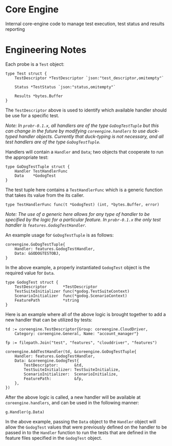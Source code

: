 # Core Engine

Internal core-engine code to manage test execution, test status and results reporting

# Engineering Notes

Each probe is a `Test` object:

```
type Test struct {
	TestDescriptor *TestDescriptor `json:"test_descriptor,omitempty"`

	Status *TestStatus `json:"status,omitempty"`

	Results *bytes.Buffer
}
```

The `TestDescriptor` above is used to identify which available handler should be use for a specific test.

*Note: In `probr-0.1.x`, all handlers are of the type `GoDogTestTuple` but this can change in the future by modifying `coreengine.handlers` to use duck-typed handler objects. Currently that duck-typing is not necessary, and all test handlers are of the type `GoDogTestTuple`.*

Handlers will contain a `Handler` and `Data`; two objects that cooperate to run the appropriate test:

```
type GoDogTestTuple struct {
	Handler TestHandlerFunc
	Data    *GodogTest
}
```

The test tuple here contains a `TestHandlerFunc` which is a generic function that takes its value from the its caller.

```
type TestHandlerFunc func(t *GodogTest) (int, *bytes.Buffer, error)
```

*Note: The use of a generic here allows for any type of handler to be specified by the logic for a particular feature. In `probr-0.1.x` the only test handler is `features.GodogTestHandler`.*

An example usage for `GoDogTestTuple` is as follows:

```
coreengine.GoDogTestTuple{
    Handler: features.GodogTestHandler,
    Data: &GODOGTESTOBJ,
}
```

In the above example, a properly instantiated `GodogTest` object is the required value for `Data`.

```
type GodogTest struct {
	TestDescriptor       *TestDescriptor
	TestSuiteInitializer func(*godog.TestSuiteContext)
	ScenarioInitializer  func(*godog.ScenarioContext)
	FeaturePath          *string
}
```

Here is an example where all of the above logic is brought together to add a new handler that can be utilized by tests:

```
td := coreengine.TestDescriptor{Group: coreengine.CloudDriver,
    Category: coreengine.General, Name: "account_manager"}

fp := filepath.Join("test", "features", "clouddriver", "features")

coreengine.AddTestHandler(td, &coreengine.GoDogTestTuple{
    Handler: features.GodogTestHandler,
    Data: &coreengine.GodogTest{
        TestDescriptor:       &td,
        TestSuiteInitializer: TestSuiteInitialize,
        ScenarioInitializer:  ScenarioInitialize,
        FeaturePath:          &fp,
    },
})
```

After the above logic is called, a new handler will be available at `coreengine.handlers`, and can be used in the following manner:

```
g.Handler(g.Data)
```

In the above example, passing the `Data` object to the `Handler` object will allow the `GodogTest` values that were previously defined on the handler to be passed in to the `Handler` function to run the tests that are defined in the feature files specified in the `GodogTest` object.